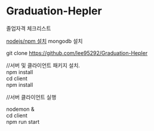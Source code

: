 # Graduation-Hepler
졸업자격 체크리스트

[nodejs/npm 설치](https://velog.io/@loakick/AWS-EC2-Ubuntu-18.04%EC%97%90-NodeJS-Github-Mysql-%ED%99%98%EA%B2%BD-%EA%B5%AC%EC%B6%95%ED%95%98%EA%B8%B0)
mongodb 설치

git clone https://github.com/lee95292/Graduation-Hepler


//서버 및 클라이언트 패키지 설치.  
npm install  
cd client  
npm install  


//서버 클라이언트 실행

nodemon &  
cd client  
npm run start  

